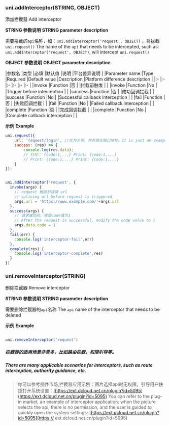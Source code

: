 ### uni.addInterceptor(STRING, OBJECT)
添加拦截器
Add interceptor

**STRING 参数说明**
**STRING parameter description**

需要拦截的`api`名称，如：`uni.addInterceptor('request', OBJECT)` ，将拦截 `uni.request()`
The name of the `api` that needs to be intercepted, such as: `uni.addInterceptor('request', OBJECT)`, will intercept `uni.request()`

**OBJECT 参数说明**
**OBJECT parameter description**

|参数名		|类型			|必填	|默认值	|说明					|平台差异说明	|
|Parameter name |Type |Required |Default value |Description |Platform difference description |
|:-				|:-				|:-		|:-			|:-						|:-						|
|invoke		|Function	|否		|				|拦截前触发		|							|
|invoke |Function |No | |Trigger before interception | |
|success	|Function	|否		|				|成功回调拦截	|							|
|success |Function |No | |Successful callback interception | |
|fail			|Function	|否		|				|失败回调拦截	|							|
|fail |Function |No | |Failed callback interception | |
|complete	|Function	|否		|				|完成回调拦截	|							|
|complete |Function |No | |Complete callback interception | |

**示例**
**Example**

```javascript
uni.request({
    url: 'request/login', //仅为示例，并非真实接口地址。It is just an example, not the real interface address.
    success: (res) => {
        console.log(res.data);
        // 打印： {code:1,...} Print: {code:1,...}
		// Print: {code:1,...} Print: {code:1,...}
    }
});


uni.addInterceptor('request', {
  invoke(args) {
    // request 触发前拼接 url 
	// splicing url before request is triggered
    args.url = 'https://www.example.com/'+args.url
  },
  success(args) {
    // 请求成功后，修改code值为1
	// After the request is successful, modify the code value to 1
    args.data.code = 1
  }, 
  fail(err) {
    console.log('interceptor-fail',err)
  }, 
  complete(res) {
    console.log('interceptor-complete',res)
  }
})

```

### uni.removeInterceptor(STRING)
删除拦截器
Remove interceptor

**STRING 参数说明**
**STRING parameter description**

需要删除拦截器的`api`名称
The `api` name of the interceptor that needs to be deleted

**示例**
**Example**

```javascript

uni.removeInterceptor('request')

```

##### 拦截器的适用场景非常多，比如路由拦截，权限引导等。
##### There are many applicable scenarios for interceptors, such as route interception, authority guidance, etc.
> 你可以参考插件市场,拦截器应用示例：图片选择api时无权限，引导用户快捷打开系统设置：[https://ext.dcloud.net.cn/plugin?id=5095](https://ext.dcloud.net.cn/plugin?id=5095)
> You can refer to the plug-in market, an example of interceptor application: when the picture selects the api, there is no permission, and the user is guided to quickly open the system settings: [https://ext.dcloud.net.cn/plugin?id=5095](https:// ext.dcloud.net.cn/plugin?id=5095)